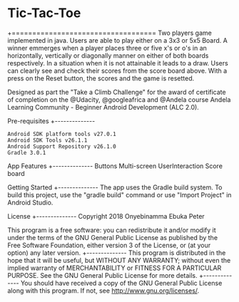 # Tic-Tac-Toe
+===================================
Two players game implemented in java. Users are able to play either on a 3x3 or 5x5 Board. A winner emmerges when a player places three or five x's or o's in an horizontally, vertically or diagonally manner on either of both boards respectively. In a situation when it is not attainable it leads to a draw. Users can clearly see and check their scores from the score board above. With a press on the Reset button, the scores and the game is resetted. 

Designed as part the "Take a Climb Challenge" for the award of certificate of completion on the @Udacity, @googleafrica and @Andela course Andela Learning Community - Beginner Android Development (ALC 2.0).

Pre-requisites
+--------------

    Android SDK platform tools v27.0.1
    Android SDK Tools v26.1.1
    Android Support Repository v26.1.0
    Gradle 3.0.1
    
App Features
+--------------
    Buttons
    Multi-screen
    UserInteraction
    Score board
    
Getting Started
+--------------
The app uses the Gradle build system. To build this project, use the "gradle build" command or use "Import Project" in Android Studio. 

License
+--------------
Copyright 2018 Onyebinamma Ebuka Peter

This program is a free software: you can redistribute it and/or modify it under the terms of the GNU General Public License as published by the Free Software Foundation, either version 3 of the License, or (at your option) any later version.
+--------------
This program is distributed in the hope that it will be useful,
but WITHOUT ANY WARRANTY; without even the implied warranty of
MERCHANTABILITY or FITNESS FOR A PARTICULAR PURPOSE.  See the
GNU General Public License for more details.
+--------------
You should have received a copy of the GNU General Public License
along with this program.  If not, see <http://www.gnu.org/licenses/>.

    
    
    

